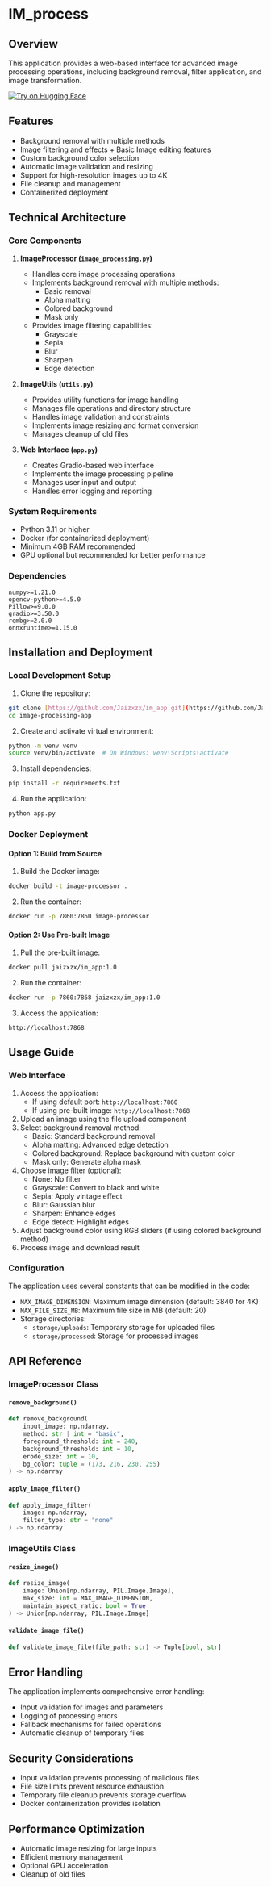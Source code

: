 # IM_process

## Overview
This application provides a web-based interface for advanced image processing operations, including background removal, filter application, and image transformation.

[![Try on Hugging Face](https://img.shields.io/badge/Hugging%20Face-Try-orange?logo=huggingface)](https://huggingface.co/spaces/Jaizxzx/im_process)


## Features
- Background removal with multiple methods
- Image filtering and effects + Basic Image editing features
- Custom background color selection
- Automatic image validation and resizing
- Support for high-resolution images up to 4K
- File cleanup and management
- Containerized deployment

## Technical Architecture

### Core Components

1. **ImageProcessor (`image_processing.py`)**
   - Handles core image processing operations
   - Implements background removal with multiple methods:
     - Basic removal
     - Alpha matting
     - Colored background
     - Mask only
   - Provides image filtering capabilities:
     - Grayscale
     - Sepia
     - Blur
     - Sharpen
     - Edge detection

2. **ImageUtils (`utils.py`)**
   - Provides utility functions for image handling
   - Manages file operations and directory structure
   - Handles image validation and constraints
   - Implements image resizing and format conversion
   - Manages cleanup of old files

3. **Web Interface (`app.py`)**
   - Creates Gradio-based web interface
   - Implements the image processing pipeline
   - Manages user input and output
   - Handles error logging and reporting

### System Requirements

- Python 3.11 or higher
- Docker (for containerized deployment)
- Minimum 4GB RAM recommended
- GPU optional but recommended for better performance

### Dependencies

```plaintext
numpy>=1.21.0
opencv-python>=4.5.0
Pillow>=9.0.0
gradio>=3.50.0
rembg>=2.0.0
onnxruntime>=1.15.0
```

## Installation and Deployment

### Local Development Setup

1. Clone the repository:
```bash
git clone [https://github.com/Jaizxzx/im_app.git](https://github.com/Jaizxzx/IM_process.git)
cd image-processing-app
```

2. Create and activate virtual environment:
```bash
python -m venv venv
source venv/bin/activate  # On Windows: venv\Scripts\activate
```

3. Install dependencies:
```bash
pip install -r requirements.txt
```

4. Run the application:
```bash
python app.py
```

### Docker Deployment

#### Option 1: Build from Source
1. Build the Docker image:
```bash
docker build -t image-processor .
```

2. Run the container:
```bash
docker run -p 7860:7860 image-processor
```

#### Option 2: Use Pre-built Image
1. Pull the pre-built image:
```bash
docker pull jaizxzx/im_app:1.0
```

2. Run the container:
```bash
docker run -p 7860:7868 jaizxzx/im_app:1.0
```

3. Access the application:
```
http://localhost:7868
```

## Usage Guide

### Web Interface

1. Access the application:
   - If using default port: `http://localhost:7860`
   - If using pre-built image: `http://localhost:7868`
2. Upload an image using the file upload component
3. Select background removal method:
   - Basic: Standard background removal
   - Alpha matting: Advanced edge detection
   - Colored background: Replace background with custom color
   - Mask only: Generate alpha mask
4. Choose image filter (optional):
   - None: No filter
   - Grayscale: Convert to black and white
   - Sepia: Apply vintage effect
   - Blur: Gaussian blur
   - Sharpen: Enhance edges
   - Edge detect: Highlight edges
5. Adjust background color using RGB sliders (if using colored background method)
6. Process image and download result

### Configuration

The application uses several constants that can be modified in the code:

- `MAX_IMAGE_DIMENSION`: Maximum image dimension (default: 3840 for 4K)
- `MAX_FILE_SIZE_MB`: Maximum file size in MB (default: 20)
- Storage directories:
  - `storage/uploads`: Temporary storage for uploaded files
  - `storage/processed`: Storage for processed images

## API Reference

### ImageProcessor Class

#### `remove_background()`
```python
def remove_background(
    input_image: np.ndarray, 
    method: str | int = "basic",
    foreground_threshold: int = 240,
    background_threshold: int = 10,
    erode_size: int = 10,
    bg_color: tuple = (173, 216, 230, 255)
) -> np.ndarray
```

#### `apply_image_filter()`
```python
def apply_image_filter(
    image: np.ndarray, 
    filter_type: str = "none"
) -> np.ndarray
```

### ImageUtils Class

#### `resize_image()`
```python
def resize_image(
    image: Union[np.ndarray, PIL.Image.Image], 
    max_size: int = MAX_IMAGE_DIMENSION,
    maintain_aspect_ratio: bool = True
) -> Union[np.ndarray, PIL.Image.Image]
```

#### `validate_image_file()`
```python
def validate_image_file(file_path: str) -> Tuple[bool, str]
```

## Error Handling

The application implements comprehensive error handling:
- Input validation for images and parameters
- Logging of processing errors
- Fallback mechanisms for failed operations
- Automatic cleanup of temporary files

## Security Considerations

- Input validation prevents processing of malicious files
- File size limits prevent resource exhaustion
- Temporary file cleanup prevents storage overflow
- Docker containerization provides isolation

## Performance Optimization

- Automatic image resizing for large inputs
- Efficient memory management
- Optional GPU acceleration
- Cleanup of old files

